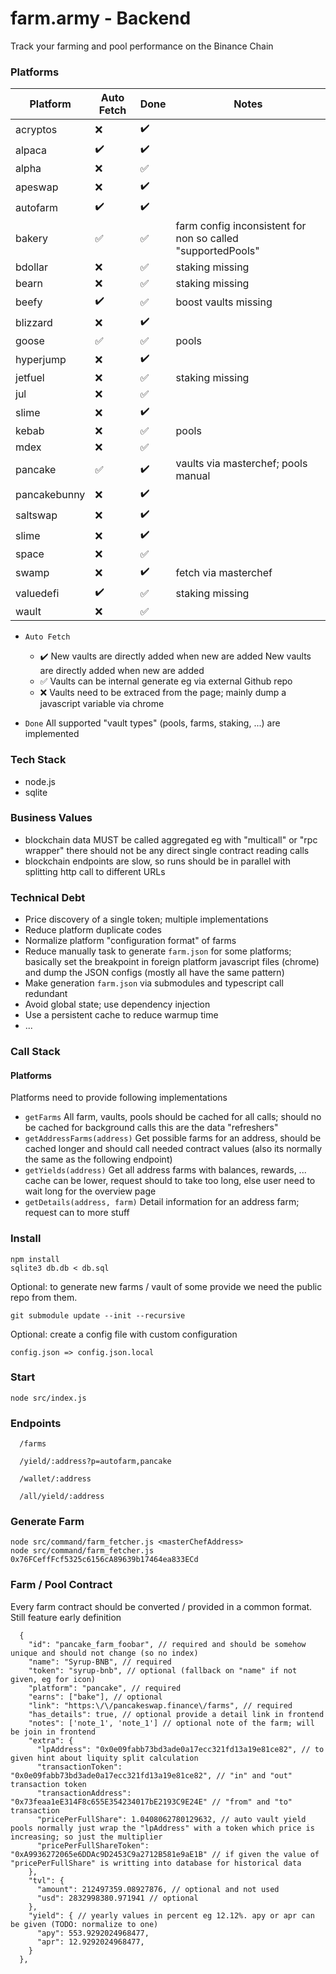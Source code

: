 # farm.army - Backend #

Track your farming and pool performance on the Binance Chain

### Platforms ###

| Platform  | Auto Fetch | Done | Notes |  
|---|---|---|---|  
| acryptos  | :x:  | :heavy_check_mark:  |  |  
| alpaca | :heavy_check_mark:  | :heavy_check_mark:  |   | 
| alpha | :x:  | :white_check_mark:  |   | 
| apeswap | :x: | :heavy_check_mark:  |  |
| autofarm | :heavy_check_mark:  | :heavy_check_mark:  |   |
| bakery | :white_check_mark: | :white_check_mark:  | farm config inconsistent for non so called "supportedPools"  |  
| bdollar | :x:  |  :white_check_mark: | staking missing  |  
| bearn | :x:  |  :white_check_mark: | staking missing  |  
| beefy | :heavy_check_mark:  | :white_check_mark: | boost vaults missing  |  
| blizzard | :x: | :heavy_check_mark:  |  |
| goose | :white_check_mark:  | :white_check_mark: | pools  |  
| hyperjump | :x: |  :heavy_check_mark: | |  
| jetfuel | :x:  | :white_check_mark:  |  staking missing  |  
| jul | :x:  | :white_check_mark:  |   |
| slime | :x: | :heavy_check_mark:  |  |
| kebab | :x:  | :white_check_mark:  |  pools |
| mdex | :x:  | :white_check_mark:  |   |  
| pancake | :white_check_mark: | :heavy_check_mark: | vaults via masterchef; pools manual  |  
| pancakebunny | :x: | :heavy_check_mark:  |   |  
| saltswap | :x: | :heavy_check_mark:  |  |
| slime | :x: | :heavy_check_mark:  |  |
| space | :x:  | :white_check_mark:  |   |
| swamp | :x: | :heavy_check_mark:  | fetch via masterchef |
| valuedefi | :heavy_check_mark: | :white_check_mark:  | staking missing |
| wault | :x:  | :white_check_mark:  |   | 

 - `Auto Fetch`
   - :heavy_check_mark: New vaults are directly added when new are added New vaults are directly added when new are added
   - :white_check_mark: Vaults can be internal generate eg via external Github repo
   - :x: Vaults need to be extraced from the page; mainly dump a javascript variable via chrome
     
 - `Done` All supported "vault types" (pools, farms, staking, ...) are implemented

### Tech Stack ###

 - node.js
 - sqlite

### Business Values ###

 - blockchain data MUST be called aggregated eg with "multicall" or "rpc wrapper" there should not be any direct single contract reading calls
 - blockchain endpoints are slow, so runs should be in parallel with splitting http call to different URLs

### Technical Debt ###

 - Price discovery of a single token; multiple implementations
 - Reduce platform duplicate codes
 - Normalize platform "configuration format" of farms
 - Reduce manually task to generate `farm.json` for some platforms; basically set the breakpoint in foreign platform javascript files (chrome) and dump the JSON configs (mostly all have the same pattern)
 - Make generation `farm.json` via submodules and typescript call redundant
 - Avoid global state; use dependency injection
 - Use a persistent cache to reduce warmup time
 - ...

### Call Stack ###

#### Platforms ####

Platforms need to provide following implementations

 - `getFarms` All farm, vaults, pools should be cached for all calls; should no be cached for background calls this are the data "refreshers"
 - `getAddressFarms(address)` Get possible farms for an address, should be cached longer and should call needed contract values (also its normally the same as the following endpoint)
 - `getYields(address)` Get all address farms with balances, rewards, ... cache can be lower, request should to take too long, else user need to wait long for the overview page
 - `getDetails(address, farm)` Detail information for an address farm; request can to more stuff

### Install ###

```
npm install
sqlite3 db.db < db.sql
```

Optional: to generate new farms / vault of some provide we need the public repo from them.

```
git submodule update --init --recursive
```

Optional: create a config file with custom configuration

```
config.json => config.json.local
```

### Start ###

```
node src/index.js
```

### Endpoints ###

```
  /farms
```

```
  /yield/:address?p=autofarm,pancake
```

```
  /wallet/:address
```

```
  /all/yield/:address
```

### Generate Farm ###


```
node src/command/farm_fetcher.js <masterChefAddress>
node src/command/farm_fetcher.js 0x76FCeffFcf5325c6156cA89639b17464ea833ECd
```

### Farm / Pool Contract ###

Every farm contract should be converted / provided in a common format. Still feature early definition

```
  {
    "id": "pancake_farm_foobar", // required and should be somehow unique and should not change (so no index) 
    "name": "Syrup-BNB", // required
    "token": "syrup-bnb", // optional (fallback on "name" if not given, eg for icon)
    "platform": "pancake", // required
    "earns": ["bake"], // optional
    "link": "https:\/\/pancakeswap.finance\/farms", // required
    "has_details": true, // optional provide a detail link in frontend
    "notes": ['note_1', 'note_1'] // optional note of the farm; will be join in frontend
    "extra": {
      "lpAddress": "0x0e09fabb73bd3ade0a17ecc321fd13a19e81ce82", // to given hint about liquity split calculation
      "transactionToken": "0x0e09fabb73bd3ade0a17ecc321fd13a19e81ce82", // "in" and "out" transaction token
      "transactionAddress": "0x73feaa1eE314F8c655E354234017bE2193C9E24E" // "from" and "to" transaction
      "pricePerFullShare": 1.0408062780129632, // auto vault yield pools normally just wrap the "lpAddress" with a token which price is increasing; so just the multiplier
      "pricePerFullShareToken": "0xA9936272065e6DDAc9D2453C9a2712B581e9aE1B" // if given the value of "pricePerFullShare" is writting into database for historical data 
    },
    "tvl": {
      "amount": 212497359.08927876, // optional and not used
      "usd": 2832998380.971941 // optional
    },
    "yield": { // yearly values in percent eg 12.12%. apy or apr can be given (TODO: normalize to one)
      "apy": 553.9292024968477,
      "apr": 12.9292024968477,
    }
  },
```
